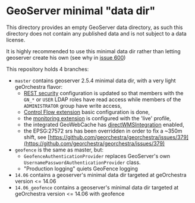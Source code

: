 GeoServer minimal "data dir"
============================

This directory provides an empty GeoServer data directory, as such this directory does not contain any published data and is not subject to a data license.

It is highly recommended to use this minimal data dir rather than letting geoserver create his own (see why in [issue 600](https://github.com/georchestra/georchestra/issues/600))

This repository holds 4 branches:
 - ```master``` contains geoserver 2.5.4 minimal data dir, with a very light geOrchestra flavor:
   - [REST security](http://docs.geoserver.org/2.3.2/user/security/rest.html) configuration is updated so that members with the ```GN_*``` or ```USER``` LDAP roles have read access while members of the ```ADMINISTRATOR``` group have write access,
   - [Control Flow extension](http://docs.geoserver.org/2.3.2/user/extensions/controlflow/index.html) basic configuration is done,
   - the [monitoring extension](http://docs.geoserver.org/2.3.2/user/extensions/monitoring/index.html) is configured with the 'live' profile,
   - the integrated GeoWebCache has [directWMSIntegration](http://docs.geoserver.org/2.3.2/user/geowebcache/using.html#direct-integration-with-geoserver-wms) enabled,
   - the EPSG:27572 srs has been overridden in order to fix a ~350m shift, see [https://github.com/georchestra/georchestra/issues/379](https://github.com/georchestra/georchestra/issues/379)
 - ```geofence``` is the same as master, but:
   - ```GeofenceAuthenticationProvider``` replaces GeoServer's own ```UsernamePasswordAuthenticationProvider``` class.
   - "Production logging" quiets GeoFence logging
 - ```14.06``` contains a geoserver's minimal data dir targeted at geOrchestra version <= 14.06
 - ```14.06_geofence``` contains a geoserver's minimal data dir targeted at geOrchestra version <= 14.06 with geofence
